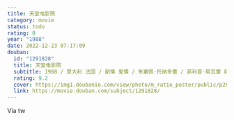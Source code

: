 ```yaml
---
title: 天堂电影院
category: movie
status: todo
rating: 0
year: "1988"
date: 2022-12-23 07:17:09
douban:
  id: "1291828"
  title: 天堂电影院
  subtitle: 1988 / 意大利 法国 / 剧情 爱情 / 朱塞佩·托纳多雷 / 菲利普·努瓦雷 萨瓦特利·卡西欧
  rating: 9.2
  cover: https://img1.doubanio.com/view/photo/m_ratio_poster/public/p2653054340.jpg
  link: https://movie.douban.com/subject/1291828/
---
```


Via tw 
